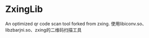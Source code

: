 # ZxingLib
An optimized qr code scan tool forked from zxing.
使用libiconv.so、libzbarjni.so、zxing的二维码扫描工具

